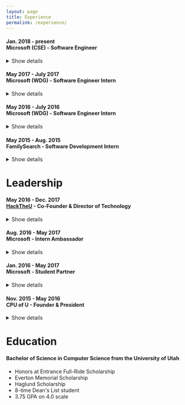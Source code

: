 ```yaml
---
layout: page
title: Experience
permalink: /experience/
---
```


#### Jan. 2018 - present <br> Microsoft (CSE) - Software Engineer
<details>
  <summary>
   Show details
  </summary>
  <ul>
    <li>Collaborated on design and implementation of a <a href="https://github.com/Microsoft/cloud-scanner-azure-functions-sample">serverless workflow for monitoring cloud resources</a> and its dependencies (<a href="https://github.com/Microsoft/cloud-scanner">cloud-scanner</a>, <a href="https://github.com/Microsoft/cloud-scanner-generic">cloud-scanner-generic</a> and <a href="https://github.com/Microsoft/cloud-scanner-azure">cloud-scanner-azure</a></li>).
    <li>Added Azure operations, unit tests and documentation to <a href="https://github.com/capitalone/cloud-custodian">Cloud Custodian</a> open-source Python project, including real-time metric filters, scheduled operations and multi-subscription support</li>
    <li>Developed voice-driven Android application for hands-free control of stationary bicycle</li>
    <li>With one other engineer, added support for message encryption to Java SDK for Azure Key Vault</li>
  </ul>
</details> 

#### May 2017 - July 2017 <br> Microsoft (WDG) - Software Engineer Intern
<details>
  <summary>
   Show details
  </summary>
  <ul>
    <li>Built automated data pipeline for Windows telemetry that was meaningful to the Localization team.</li>
    <li>Implemented clustering workflow to group similar devices within a language population.</li>
    <li>Created metric that determined how many devices each device represented based on the centrality of that device within their respective cluster, <b>allowing team to predict approximate impact the feedback from those devices could have.</b></li>
  </ul>
</details> 

#### May 2016 - July 2016 <br> Microsoft (WDG) - Software Engineer Intern
<details>
  <summary>
   Show details
  </summary>
    <li>Saved team time and money by eliminating need for manual scanning of customer feedbacks.</li>
    <li>Worked alongside internal data science team and beta-tested the newest features of an internal NLP engine, discovering bugs and areas for improvement.</li>
    <li>Finished project early, which allowed me to start laying the groundwork for automatically grouping semantically similar feedbacks and combining them under the same bug.</li>
</details> 

#### May 2015 - Aug. 2015 <br> FamilySearch - Software Development Intern
<details>
  <summary>
   Show details
  </summary>
  <ul>
    <li>Implemented a Java desktop application for a team of non-technical geographical researchers to perform bulk operations on massive dataset of places.</li>
    <li>Application saved thousands of hours of manual entry.</li>
    <li>Initial scope of project was to build a command-line tool to perform operations, but upon meeting the team and hearing their frustrations about using the command-line when they didn't have a technical background, I took it upon myself to add a GUI to the tool, also speeding up the time to learn the tool and use it.</li>
    <li>Finished project 4 weeks ahead of schedule, which gave me the opportunity of participating in the planning, design and prototyping of a REST API to perform similar operations.</li>
  </ul>
</details> 

# Leadership

#### May 2016 - Dec. 2017 <br> [HackTheU](https://hacktheu.com/) - Co-Founder & Director of Technology
<details>
    <summary>
        Show details
    </summary>
    <ul>
        <li>Partnered with <a href="https://johnnyle.me/">Johnny Le</a> and a few friends to create what is now the largest hackathon in the state of Utah</li>
        <li>In our first year, with only a few months of planning, we were able to raise over $17,000 in sponsorship and hosted over 180 participants from across the country</li>
        <li>In our second year, we raised almost $25,000 and hosted over 260 participants</li>
        <li>I was directly responsible for managing the hardware lab, coordinating volunteer and organizer schedules, recruiting tutors for various technologies, and organizing judging of hackathon submissions.</li>
    </ul>
</details>

#### Aug. 2016 - May 2017 <br> Microsoft - Intern Ambassador
<details>
    <summary>
        Show details
    </summary>
    <ul>
        <li>I coordinated with University officials to host Microsoft mini-events that would give students exposure to what it's like to work as an intern at Microsoft.</li>
        <li>I was a resource for recruiters in helping discover top talent from the University of Utah, many of which have gone on to work for and be successful at Microsoft.</li>
    </ul>
</details>

#### Jan. 2016 - May 2017 <br> Microsoft - Student Partner
<details>
    <summary>
        Show details
    </summary>
    <ul>
        <li>I hosted monthly workshops for University students, focusing on Azure and Machine Learning topics, with one soft-skills workshop per semester.</li>
        <li>I collaborated with other student partners across the country on projects and in meetings to discuss our progress.</li>
    </ul>
</details>

#### Nov. 2015 - May 2016 <br> CPU of U - Founder & President
<details>
    <summary>
        Show details
    </summary>
    <ul>
        <li>Founded organization for University of Utah students who wanted to build cool, relevant tools outside of class and learn to function like a real team in a software setting.</li>
        <li>Hosted meetings and planning sessions, acting as scrum master for the team</li>
    </ul>
</details>

# Education

#### Bachelor of Science in Computer Science from the University of Utah
- Honors at Entrance Full-Ride Scholarship
- Everton Memorial Scholarship
- Haglund Scholarship
- 8-time Dean's List student
- 3.75 GPA on 4.0 scale
